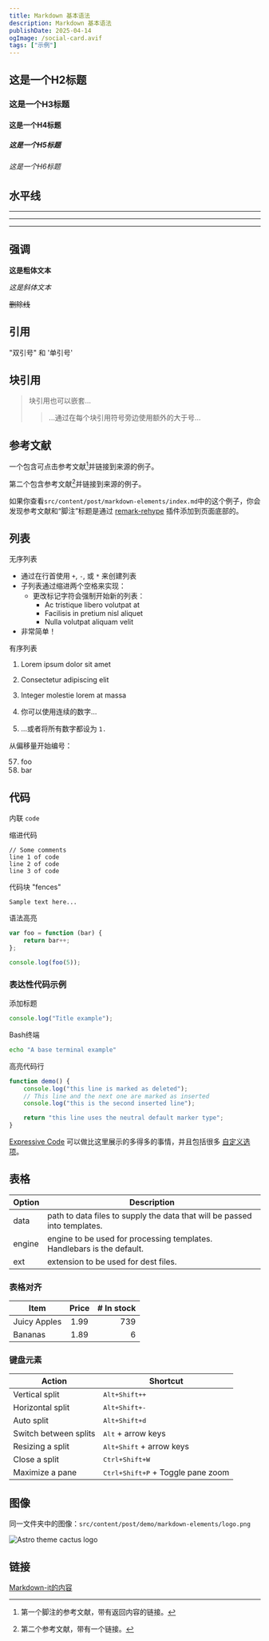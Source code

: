 ```yaml
---
title: Markdown 基本语法
description: Markdown 基本语法
publishDate: 2025-04-14
ogImage: /social-card.avif
tags: ["示例"]
---
```

## 这是一个H2标题

### 这是一个H3标题

#### 这是一个H4标题

##### 这是一个H5标题

###### 这是一个H6标题

## 水平线

***

---

___


## 强调

**这是粗体文本**

_这是斜体文本_

~~删除线~~

## 引用

"双引号" 和 '单引号'

## 块引用

> 块引用也可以嵌套...
>
> > ...通过在每个块引用符号旁边使用额外的大于号...

## 参考文献

一个包含可点击参考文献[^1]并链接到来源的例子。

第二个包含参考文献[^2]并链接到来源的例子。

[^1]: 第一个脚注的参考文献，带有返回内容的链接。

[^2]: 第二个参考文献，带有一个链接。

如果你查看`src/content/post/markdown-elements/index.md`中的这个例子，你会发现参考文献和“脚注”标题是通过 [remark-rehype](https://github.com/remarkjs/remark-rehype#options) 插件添加到页面底部的。

## 列表

无序列表

- 通过在行首使用 `+`, `-`, 或 `*` 来创建列表
- 子列表通过缩进两个空格来实现：
  - 更改标记字符会强制开始新的列表：
    - Ac tristique libero volutpat at
    - Facilisis in pretium nisl aliquet
    - Nulla volutpat aliquam velit
- 非常简单！

有序列表

1. Lorem ipsum dolor sit amet
2. Consectetur adipiscing elit
3. Integer molestie lorem at massa

4. 你可以使用连续的数字...
5. ...或者将所有数字都设为 `1.`

从偏移量开始编号：

57. foo
1. bar

## 代码

内联 `code`

缩进代码

    // Some comments
    line 1 of code
    line 2 of code
    line 3 of code

代码块 "fences"

```
Sample text here...
```

语法高亮

```js
var foo = function (bar) {
	return bar++;
};

console.log(foo(5));
```

### 表达性代码示例

添加标题

```js title="file.js"
console.log("Title example");
```

Bash终端

```bash
echo "A base terminal example"
```

高亮代码行

```js title="line-markers.js" del={2} ins={3-4} {6}
function demo() {
	console.log("this line is marked as deleted");
	// This line and the next one are marked as inserted
	console.log("this is the second inserted line");

	return "this line uses the neutral default marker type";
}
```

[Expressive Code](https://expressive-code.com/) 可以做比这里展示的多得多的事情，并且包括很多 [自定义选项](https://expressive-code.com/reference/configuration/)。

## 表格

| Option | Description                                                               |
| ------ | ------------------------------------------------------------------------- |
| data   | path to data files to supply the data that will be passed into templates. |
| engine | engine to be used for processing templates. Handlebars is the default.    |
| ext    | extension to be used for dest files.                                      |

### 表格对齐

| Item         | Price | # In stock |
| ------------ | :---: | ---------: |
| Juicy Apples | 1.99  |        739 |
| Bananas      | 1.89  |          6 |

### 键盘元素

| Action                | Shortcut                                   |
| --------------------- | ------------------------------------------ |
| Vertical split        | <kbd>Alt+Shift++</kbd>                     |
| Horizontal split      | <kbd>Alt+Shift+-</kbd>                     |
| Auto split            | <kbd>Alt+Shift+d</kbd>                     |
| Switch between splits | <kbd>Alt</kbd> + arrow keys                |
| Resizing a split      | <kbd>Alt+Shift</kbd> + arrow keys          |
| Close a split         | <kbd>Ctrl+Shift+W</kbd>                    |
| Maximize a pane       | <kbd>Ctrl+Shift+P</kbd> + Toggle pane zoom |

## 图像

同一文件夹中的图像：`src/content/post/demo/markdown-elements/logo.png`

![Astro theme cactus logo](../demo/markdown-elements/logo.png)

## 链接

[Markdown-it的内容](https://markdown-it.github.io/)
